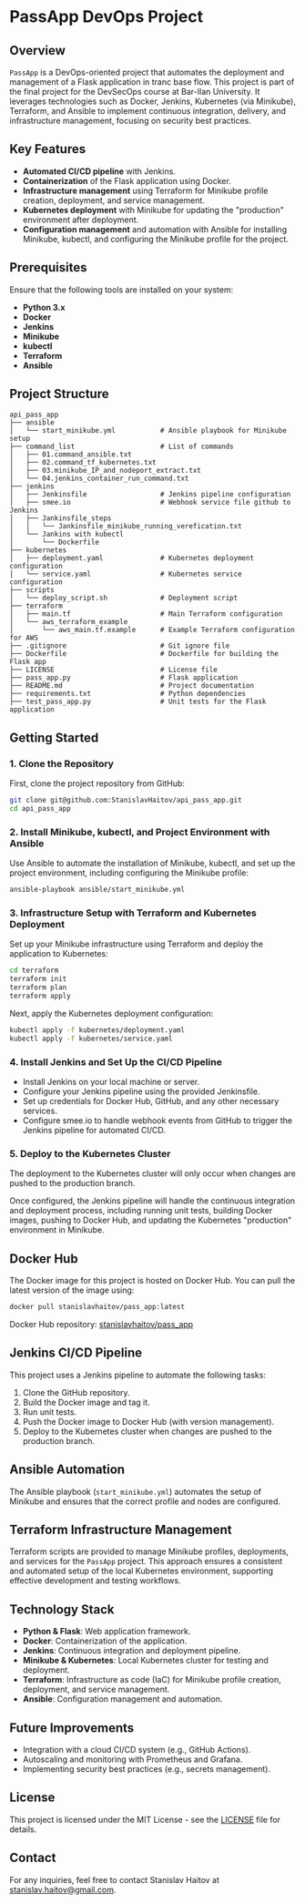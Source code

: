 
# PassApp DevOps Project

## Overview
`PassApp` is a DevOps-oriented project that automates the deployment and management of a Flask application in tranc base flow. This project is part of the final project for the DevSecOps course at Bar-Ilan University. It leverages technologies such as Docker, Jenkins, Kubernetes (via Minikube), Terraform, and Ansible to implement continuous integration, delivery, and infrastructure management, focusing on security best practices.

## Key Features
- **Automated CI/CD pipeline** with Jenkins.
- **Containerization** of the Flask application using Docker.
- **Infrastructure management** using Terraform for Minikube profile creation, deployment, and service management.
- **Kubernetes deployment** with Minikube for updating the "production" environment after deployment.
- **Configuration management** and automation with Ansible for installing Minikube, kubectl, and configuring the Minikube profile for the project.

## Prerequisites
Ensure that the following tools are installed on your system:
- **Python 3.x**
- **Docker**
- **Jenkins**
- **Minikube**
- **kubectl**
- **Terraform**
- **Ansible**

## Project Structure
```
api_pass_app
├── ansible
│   └── start_minikube.yml           # Ansible playbook for Minikube setup
├── command_list                     # List of commands
│   ├── 01.command_ansible.txt
│   ├── 02.command_tf_kubernetes.txt
│   ├── 03.minikube_IP_and_nodeport_extract.txt
│   └── 04.jenkins_container_run_command.txt
├── jenkins
│   ├── Jenkinsfile                  # Jenkins pipeline configuration
│   ├── smee.io                      # Webhook service file github to Jenkins
│   ├── Jankinsfile_steps
│   │   └── Jankinsfile_minikube_running_verefication.txt
│   └── Jankins with kubectl
│       └── Dockerfile
├── kubernetes
│   ├── deployment.yaml              # Kubernetes deployment configuration
│   └── service.yaml                 # Kubernetes service configuration
├── scripts
│   └── deploy_script.sh             # Deployment script
├── terraform
│   ├── main.tf                      # Main Terraform configuration
│   └── aws_terraform_example
│       └── aws_main.tf.example      # Example Terraform configuration for AWS
├── .gitignore                       # Git ignore file
├── Dockerfile                       # Dockerfile for building the Flask app
├── LICENSE                          # License file
├── pass_app.py                      # Flask application
├── README.md                        # Project documentation
├── requirements.txt                 # Python dependencies
├── test_pass_app.py                 # Unit tests for the Flask application
```

## Getting Started

### 1. Clone the Repository
First, clone the project repository from GitHub:

```bash
git clone git@github.com:StanislavHaitov/api_pass_app.git
cd api_pass_app
```

### 2. Install Minikube, kubectl, and Project Environment with Ansible
Use Ansible to automate the installation of Minikube, kubectl, and set up the project environment, including configuring the Minikube profile:

```bash
ansible-playbook ansible/start_minikube.yml
```

### 3. Infrastructure Setup with Terraform and Kubernetes Deployment
Set up your Minikube infrastructure using Terraform and deploy the application to Kubernetes:

```bash
cd terraform
terraform init
terraform plan
terraform apply
```
Next, apply the Kubernetes deployment configuration:

```bash
kubectl apply -f kubernetes/deployment.yaml
kubectl apply -f kubernetes/service.yaml
```

### 4. Install Jenkins and Set Up the CI/CD Pipeline
- Install Jenkins on your local machine or server.
- Configure your Jenkins pipeline using the provided Jenkinsfile.
- Set up credentials for Docker Hub, GitHub, and any other necessary services.
- Configure smee.io to handle webhook events from GitHub to trigger the Jenkins pipeline for automated CI/CD.

### 5. Deploy to the Kubernetes Cluster
The deployment to the Kubernetes cluster will only occur when changes are pushed to the production branch. 

Once configured, the Jenkins pipeline will handle the continuous integration and deployment process, including running unit tests, building Docker images, pushing to Docker Hub, and updating the Kubernetes "production" environment in Minikube.


## Docker Hub
The Docker image for this project is hosted on Docker Hub. You can pull the latest version of the image using:

```bash
docker pull stanislavhaitov/pass_app:latest
```

Docker Hub repository: [stanislavhaitov/pass_app](https://hub.docker.com/r/stanislavhaitov/pass_app)

## Jenkins CI/CD Pipeline
This project uses a Jenkins pipeline to automate the following tasks:
1. Clone the GitHub repository.
2. Build the Docker image and tag it.
3. Run unit tests.
4. Push the Docker image to Docker Hub (with version management).
5. Deploy to the Kubernetes cluster when changes are pushed to the production branch.

## Ansible Automation
The Ansible playbook (`start_minikube.yml`) automates the setup of Minikube and ensures that the correct profile and nodes are configured.

## Terraform Infrastructure Management
Terraform scripts are provided to manage Minikube profiles, deployments, and services for the `PassApp` project. This approach ensures a consistent and automated setup of the local Kubernetes environment, supporting effective development and testing workflows.

## Technology Stack
- **Python & Flask**: Web application framework.
- **Docker**: Containerization of the application.
- **Jenkins**: Continuous integration and deployment pipeline.
- **Minikube & Kubernetes**: Local Kubernetes cluster for testing and deployment.
- **Terraform**: Infrastructure as code (IaC) for Minikube profile creation, deployment, and service management.
- **Ansible**: Configuration management and automation.

## Future Improvements
- Integration with a cloud CI/CD system (e.g., GitHub Actions).
- Autoscaling and monitoring with Prometheus and Grafana.
- Implementing security best practices (e.g., secrets management).
  
## License
This project is licensed under the MIT License - see the [LICENSE](LICENSE) file for details.

## Contact
For any inquiries, feel free to contact Stanislav Haitov at [stanislav.haitov@gmail.com](mailto:stanislav.haitov@gmail.com).
